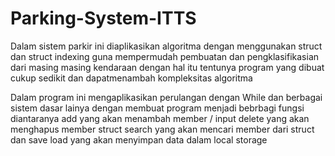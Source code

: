 # Parking-System-ITTS
Dalam sistem parkir ini diaplikasikan algoritma dengan menggunakan 
struct dan struct indexing guna mempermudah pembuatan dan pengklasifikasian dari
masing masing kendaraan dengan hal itu tentunya program yang dibuat cukup
sedikit dan dapatmenambah kompleksitas algoritma

Dalam program ini mengaplikasikan perulangan dengan While dan berbagai sistem dasar lainya
dengan membuat program menjadi bebrbagi fungsi diantaranya 
add yang akan menambah member / input
delete yang akan menghapus member struct
search yang akan mencari member dari struct
dan save load yang akan menyimpan data dalam local storage
